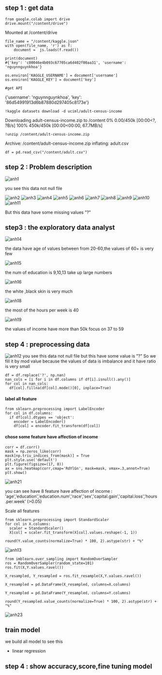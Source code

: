 ## step 1 : get data

```
from google.colab import drive
drive.mount("/content/drive")
```
Mounted at /content/drive
```
file_name = "/content/kaggle.json"
with open(file_name, 'r') as f:
    document =  js.loads(f.read())
    
print(document)
#{'key': 'c00046e4b093c67705ca6d402f00aa31', 'username': 'nguynnguynkhoa'}

os.environ['KAGGLE_USERNAME'] = document['username']
os.environ['KAGGLE_KEY'] = document['key']

#get API
```
{'username': 'nguynnguynkhoa', 'key': '86d54991913d6b87880d297405c8173e'}
```
!kaggle datasets download -d uciml/adult-census-income
```
Downloading adult-census-income.zip to /content
  0% 0.00/450k [00:00<?, ?B/s]
100% 450k/450k [00:00<00:00, 67.7MB/s]
```
!unzip /content/adult-census-income.zip
```
Archive:  /content/adult-census-income.zip
  inflating: adult.csv               
```
df = pd.read_csv("/content/adult.csv")
```

## step 2 : Problem description
![anh1](https://github.com/Tdpro1612/tutorial_data_science/blob/f384eb9f4916096c0123f19661acad7151a5a67e/dt/anh1.jpg)

you see this data not null file

![anh2](https://github.com/Tdpro1612/tutorial_data_science/blob/f384eb9f4916096c0123f19661acad7151a5a67e/dt/anh2.jpg)
![anh3](https://github.com/Tdpro1612/tutorial_data_science/blob/f384eb9f4916096c0123f19661acad7151a5a67e/dt/anh3.jpg)
![anh4](https://github.com/Tdpro1612/tutorial_data_science/blob/f384eb9f4916096c0123f19661acad7151a5a67e/dt/anh4.jpg)
![anh5](https://github.com/Tdpro1612/tutorial_data_science/blob/f384eb9f4916096c0123f19661acad7151a5a67e/dt/anh5.jpg)
![anh6](https://github.com/Tdpro1612/tutorial_data_science/blob/f384eb9f4916096c0123f19661acad7151a5a67e/dt/anh6.jpg)
![anh7](https://github.com/Tdpro1612/tutorial_data_science/blob/f384eb9f4916096c0123f19661acad7151a5a67e/dt/anh7.jpg)
![anh8](https://github.com/Tdpro1612/tutorial_data_science/blob/f384eb9f4916096c0123f19661acad7151a5a67e/dt/anh8.jpg)
![anh9](https://github.com/Tdpro1612/tutorial_data_science/blob/f384eb9f4916096c0123f19661acad7151a5a67e/dt/anh9.jpg)
![anh10](https://github.com/Tdpro1612/tutorial_data_science/blob/f384eb9f4916096c0123f19661acad7151a5a67e/dt/anh10.jpg)
![anh11](https://github.com/Tdpro1612/tutorial_data_science/blob/f384eb9f4916096c0123f19661acad7151a5a67e/dt/anh11.jpg)

But this data have some missing values "?"

## step3 : the exploratory data analyst

![anh14](https://github.com/Tdpro1612/tutorial_data_science/blob/f384eb9f4916096c0123f19661acad7151a5a67e/dt/anh14.jpg)

the data have age of values between from 20-60,the values of 60+ is very few

![anh15](https://github.com/Tdpro1612/tutorial_data_science/blob/f384eb9f4916096c0123f19661acad7151a5a67e/dt/anh15.jpg)

the num of education is 9,10,13 take up large numbers

![anh16](https://github.com/Tdpro1612/tutorial_data_science/blob/f384eb9f4916096c0123f19661acad7151a5a67e/dt/anh16.jpg)

the white ,black skin is very much

![anh18](https://github.com/Tdpro1612/tutorial_data_science/blob/f384eb9f4916096c0123f19661acad7151a5a67e/dt/anh18.jpg)


the most of the hours per week is 40


![anh19](https://github.com/Tdpro1612/tutorial_data_science/blob/f384eb9f4916096c0123f19661acad7151a5a67e/dt/anh19.jpg)

the values of income have more than 50k focus on 37 to 59

## step 4 : preprocessing data
![anh12](https://github.com/Tdpro1612/tutorial_data_science/blob/f384eb9f4916096c0123f19661acad7151a5a67e/dt/anh12.jpg)
you see this data not null file but this have some value is "?" 
So we fill it by mod value because the values of data is imbalance and it have ratio is very small
```
df = df.replace('?', np.nan)
nan_cols = [i for i in df.columns if df[i].isnull().any()]
for col in nan_cols:
  df[col].fillna(df[col].mode()[0], inplace=True)
```
#### label all feature
```
from sklearn.preprocessing import LabelEncoder
for col in df.columns:
  if df[col].dtypes == 'object':
    encoder = LabelEncoder()
    df[col] = encoder.fit_transform(df[col])
```
#### chose some feature have affection of income
```
corr = df.corr()
mask = np.zeros_like(corr)
mask[np.triu_indices_from(mask)] = True
plt.style.use('default')
plt.figure(figsize=(17, 8))
ax = sns.heatmap(corr,cmap='RdYlGn', mask=mask, vmax=.3,annot=True)
plt.show()
```

![anh21](https://github.com/Tdpro1612/tutorial_data_science/blob/f384eb9f4916096c0123f19661acad7151a5a67e/dt/anh22.jpg)

you can see have 8 feature have affection of income : 'age','education','education.num','race','sex','capital.gain','capital.loss','hours.per.week' (>0.05)

Scale all features

```
from sklearn.preprocessing import StandardScaler
for col in X.columns:
  scaler = StandardScaler()
  X[col] = scaler.fit_transform(X[col].values.reshape(-1, 1))
```

```
round(Y.value_counts(normalize=True) * 100, 2).astype(str) + "%"
```

![anh13](https://github.com/Tdpro1612/tutorial_data_science/blob/f384eb9f4916096c0123f19661acad7151a5a67e/dt/anh13.jpg)

```
from imblearn.over_sampling import RandomOverSampler
ros = RandomOverSampler(random_state=101)
ros.fit(X,Y.values.ravel())

X_resampled, Y_resampled = ros.fit_resample(X,Y.values.ravel())

X_resampled = pd.DataFrame(X_resampled, columns=X.columns)

Y_resampled = pd.DataFrame(Y_resampled, columns=Y.columns)
```
```
round(Y_resampled.value_counts(normalize=True) * 100, 2).astype(str) + "%"
```
![anh23](https://github.com/Tdpro1612/tutorial_data_science/blob/f384eb9f4916096c0123f19661acad7151a5a67e/dt/anh23.jpg)

## train model

we build all model to see this
- linear regression

## step 4 : show accuracy,score,fine tuning model
